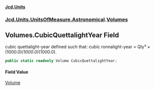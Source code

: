 #### [Jcd.Units](index.md 'index')

### [Jcd.Units.UnitsOfMeasure.Astronomical](Jcd.Units.UnitsOfMeasure.Astronomical.md 'Jcd.Units.UnitsOfMeasure.Astronomical').[Volumes](Volumes.md 'Jcd.Units.UnitsOfMeasure.Astronomical.Volumes')

## Volumes.CubicQuettalightYear Field

cubic quettalight-year defined such that: cubic ronnalight-year = Qly³ × (1000.0)*(1000.0)*(1000.0).

```csharp
public static readonly Volume CubicQuettalightYear;
```

#### Field Value

[Volume](Volume.md 'Jcd.Units.UnitTypes.Volume')